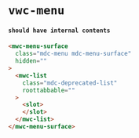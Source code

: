 # `vwc-menu`

#### `should have internal contents`

```html
<mwc-menu-surface
  class="mdc-menu mdc-menu-surface"
  hidden=""
>
  <mwc-list
    class="mdc-deprecated-list"
    roottabbable=""
  >
    <slot>
    </slot>
  </mwc-list>
</mwc-menu-surface>

```

